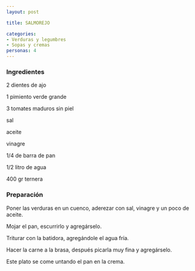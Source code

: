```yaml
---
layout: post

title: SALMOREJO

categories:
- Verduras y legumbres
- Sopas y cremas
personas: 4 
---
```

<h3>Ingredientes</h3>
2 dientes de ajo

1 pimiento verde grande

3 tomates maduros sin piel

sal

aceite

vinagre

1/4 de barra de pan

1/2 litro de agua

400 gr ternera

<h3>Preparación</h3>
Poner las verduras en un cuenco, aderezar con sal, vinagre y un poco de aceite.

Mojar el pan, escurrirlo y agregárselo.

Triturar con la batidora, agregándole el agua fría.

Hacer la carne a la brasa, después picarla muy fina y agregárselo.

Este plato se come untando el pan en la crema.